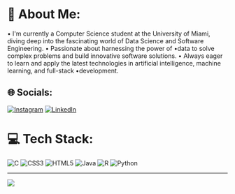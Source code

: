 # 💫 About Me:
• I'm currently a Computer Science student at the University of Miami, diving deep into the fascinating world of Data Science and Software Engineering.
• Passionate about harnessing the power of •data to solve complex problems and build innovative software solutions.
• Always eager to learn and apply the latest technologies in artificial intelligence, machine learning, and full-stack •development.


## 🌐 Socials:
[![Instagram](https://img.shields.io/badge/Instagram-%23E4405F.svg?logo=Instagram&logoColor=white)](https://instagram.com/sammeadss) [![LinkedIn](https://img.shields.io/badge/LinkedIn-%230077B5.svg?logo=linkedin&logoColor=white)](https://linkedin.com/in/samuelmeads) 

# 💻 Tech Stack:
![C](https://img.shields.io/badge/c-%2300599C.svg?style=for-the-badge&logo=c&logoColor=white) ![CSS3](https://img.shields.io/badge/css3-%231572B6.svg?style=for-the-badge&logo=css3&logoColor=white) ![HTML5](https://img.shields.io/badge/html5-%23E34F26.svg?style=for-the-badge&logo=html5&logoColor=white) ![Java](https://img.shields.io/badge/java-%23ED8B00.svg?style=for-the-badge&logo=openjdk&logoColor=white) ![R](https://img.shields.io/badge/r-%23276DC3.svg?style=for-the-badge&logo=r&logoColor=white) ![Python](https://img.shields.io/badge/python-3670A0?style=for-the-badge&logo=python&logoColor=ffdd54)

---
[![](https://visitcount.itsvg.in/api?id=sammeadss&icon=0&color=12)](https://visitcount.itsvg.in)

<!-- Proudly created with GPRM ( https://gprm.itsvg.in ) -->
